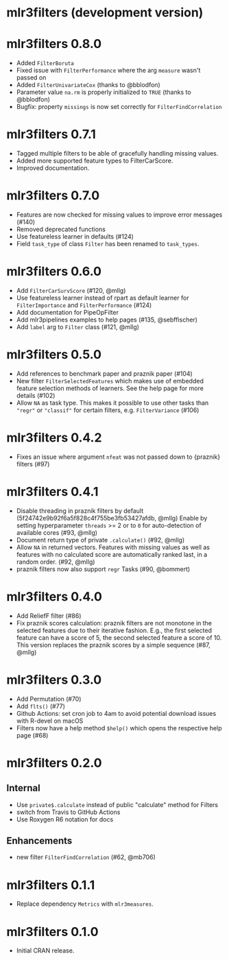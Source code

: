 # mlr3filters (development version)

# mlr3filters 0.8.0

- Added `FilterBoruta`
- Fixed issue with `FilterPerformance` where the arg `measure` wasn't passed on
- Added `FilterUnivariateCox` (thanks to @bblodfon)
- Parameter value `na.rm` is properly initialized to `TRUE` (thanks to @bblodfon)
- Bugfix: property `missings` is now set correctly for `FilterFindCorrelation`

# mlr3filters 0.7.1

- Tagged multiple filters to be able of gracefully handling missing values.
- Added more supported feature types to FilterCarScore.
- Improved documentation.

# mlr3filters 0.7.0

- Features are now checked for missing values to improve error messages (#140)
- Removed deprecated functions
- Use featureless learner in defaults (#124)
- Field `task_type` of class `Filter` has been renamed to `task_types`.

# mlr3filters 0.6.0

- Add `FilterCarSurvScore` (#120, @mllg)
- Use featureless learner instead of rpart as default learner for `FilterImportance` and `FilterPerformance` (#124)
- Add documentation for PipeOpFilter
- Add mlr3pipelines examples to help pages (#135, @sebffischer)
- Add `label` arg to `Filter` class (#121, @mllg)

# mlr3filters 0.5.0

- Add references to benchmark paper and praznik paper (#104)
- New filter `FilterSelectedFeatures` which makes use of embedded feature selection methods of learners.
  See the help page for more details (#102)
- Allow `NA` as task type.
  This makes it possible to use other tasks than `"regr"` or `"classif"` for certain filters, e.g. `FilterVariance` (#106)


# mlr3filters 0.4.2

- Fixes an issue where argument `nfeat` was not passed down to {praznik} filters (#97)


# mlr3filters 0.4.1

- Disable threading in praznik filters by default (5f24742e9b92f6a5f828c4f755be3fb53427afdb, @mllg)
  Enable by setting hyperparameter `threads` >= 2 or to `0` for auto-detection of available cores (#93, @mllg)
- Document return type of private `.calculate()` (#92, @mllg)
- Allow `NA` in returned vectors.
  Features with missing values as well as features with no calculated score are automatically ranked last, in a random order.  (#92, @mllg)
- praznik filters now also support `regr` Tasks (#90, @bommert)


# mlr3filters 0.4.0

- Add ReliefF filter (#86)
- Fix praznik scores calculation: praznik filters are not monotone in the selected features due to their iterative fashion. E.g., the first selected feature can have a score of 5, the second selected feature a score of 10. This version replaces the praznik scores by a simple sequence (#87, @mllg)


# mlr3filters 0.3.0

- Add Permutation (#70)
- Add `flts()` (#77)
- Github Actions: set cron job to 4am to avoid potential download issues with R-devel on macOS
- Filters now have a help method `$help()` which opens the respective help page (#68)


# mlr3filters 0.2.0

## Internal

* Use `private$.calculate` instead of public "calculate" method for Filters
* switch from Travis to GitHub Actions
* Use Roxygen R6 notation for docs

## Enhancements

* new filter `FilterFindCorrelation` (#62, @mb706)


# mlr3filters 0.1.1

* Replace dependency `Metrics` with `mlr3measures`.


# mlr3filters 0.1.0

* Initial CRAN release.
